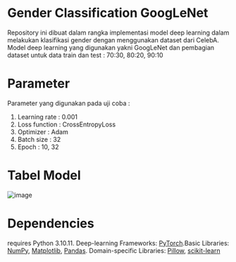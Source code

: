 # Gender Classification GoogLeNet
Repository ini dibuat dalam rangka implementasi model deep learning dalam melakukan klasifikasi gender dengan menggunakan dataset dari CelebA. Model deep learning yang digunakan yakni GoogLeNet dan pembagian dataset untuk data train dan test : 70:30, 80:20, 90:10

# Parameter
Parameter yang digunakan pada uji coba :
  1. Learning rate : 0.001
  2. Loss function : CrossEntropyLoss
  3. Optimizer : Adam
  4. Batch size : 32
  5. Epoch : 10, 32

# Tabel Model
![image](https://github.com/eyeshieldbat/GenderClassificationGoogLeNet/assets/106160575/1994d49f-8579-43a5-a2d2-25dbfd08291e)

# Dependencies
requires Python 3.10.11. Deep-learning Frameworks: [PyTorch](https://pytorch.org/).Basic Libraries: [NumPy](https://numpy.org/), [Matplotlib](https://matplotlib.org/), [Pandas](https://pandas.pydata.org/). Domain-specific Libraries: [Pillow](https://python-pillow.org/), [scikit-learn](https://scikit-learn.org/)  

